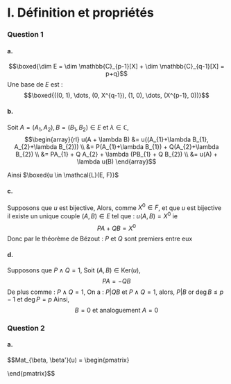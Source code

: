 # I. Définition et propriétés
### Question 1
#### a.
$$\boxed{\dim E = \dim \mathbb{C}_{p-1}[X] + \dim \mathbb{C}_{q-1}[X] = p+q}$$
Une base de $E$ est : 
$$\boxed{((0, 1), \dots, (0, X^{q-1}), (1, 0), \dots, (X^{p-1}, 0))}$$

#### b.
Soit $A=(A_{1}, A_{2}), B = (B_{1}, B_{2})\in E$ et $\lambda \in \mathbb{C}$,  
$$\begin{array}{rl}
u(A + \lambda B) &= u((A_{1}+\lambda B_{1}, A_{2}+\lambda B_{2}))  \\
&= P(A_{1}+\lambda B_{1}) + Q(A_{2}+\lambda B_{2}) \\
&= PA_{1} + Q A_{2} + \lambda (PB_{1} + Q B_{2}) \\
&= u(A) + \lambda u(B)
\end{array}$$

Ainsi $\boxed{u \in \mathcal{L}(E, F)}$

#### c.
Supposons que $u$ est bijective, 
Alors, comme $X^{0} \in F$, et que $u$ est bijective il existe un unique couple $(A,B) \in E$ tel que : $u(A,B) = X^{0}$
ie 
$$PA + QB=X^{0}$$
Donc par le théorème de Bézout :
$P$ et $Q$ sont premiers entre eux

#### d.
Supposons que $P\wedge Q = 1$, 
Soit $(A, B) \in \mathrm{Ker}(u)$,
$$PA  =- QB$$
De plus comme : $P \wedge Q = 1$, 
On a : $P | QB$ et $P\wedge Q = 1$, alors, $P | B$ or $\deg B \leq p-1$ et $\deg  P = p$
Ainsi, 
$$B= 0 \text{ et analoguement } A =0 $$



### Question 2
#### a.
$$Mat_{\beta, \beta'}(u) = \begin{pmatrix}

\end{pmatrix}$$
